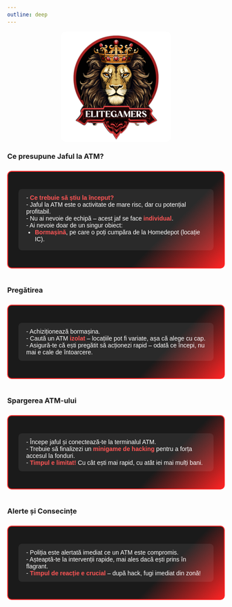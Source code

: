 ```yaml
---
outline: deep
---
```


<img src="../public/elitegamers.png" alt="pozaRegulament" width="256" height="256" style="display: block; margin: 0 auto; border-radius: 5%;">

<style>
  .box-table {
    background: linear-gradient(135deg, #1a1a1a 70%, #ff2323 100%);
    border: 2px solid #ff2323;
    border-radius: 10px;
    padding: 16px 24px;
    margin: 24px auto 40px auto;
    max-width: 900px;
    color: white;
    font-weight: 500;
    font-family: Arial, sans-serif;
  }
  .box-table table {
    width: 100%;
    border-collapse: separate;
    border-spacing: 0 10px;
  }
  .box-table td {
    background: rgba(255, 255, 255, 0.07);
    padding: 12px 18px;
    border-radius: 8px;
    vertical-align: top;
    color: #fff;
  }
  .box-table td strong {
    color: #ff5555;
  }
  .box-table td ul {
    margin: 0;
    padding-left: 20px;
  }
  .box-table td ul li {
    margin-bottom: 6px;
  }
</style>

### Ce presupune Jaful la ATM?
<div class="box-table">
<table>
<tr><td>
- <strong>Ce trebuie să știu la început?</strong><br>
- Jaful la ATM este o activitate de mare risc, dar cu potențial profitabil.<br>
- Nu ai nevoie de echipă – acest jaf se face <strong>individual</strong>.<br>
- Ai nevoie doar de un singur obiect:<br>
<ul>
  <li><strong>Bormașină</strong>, pe care o poți cumpăra de la Homedepot (locație IC).</li>
</ul>
</td></tr>
</table>
</div>

### Pregătirea
<div class="box-table">
<table>
<tr><td>
- Achiziționează bormașina.<br>
- Caută un ATM <strong>izolat</strong> – locațiile pot fi variate, așa că alege cu cap.<br>
- Asigură-te că ești pregătit să acționezi rapid – odată ce începi, nu mai e cale de întoarcere.
</td></tr>
</table>
</div>

### Spargerea ATM-ului
<div class="box-table">
<table>
<tr><td>
- Începe jaful și conectează-te la terminalul ATM.<br>
- Trebuie să finalizezi un <strong>minigame de hacking</strong> pentru a forța accesul la fonduri.<br>
- <strong>Timpul e limitat!</strong> Cu cât ești mai rapid, cu atât iei mai mulți bani.
</td></tr>
</table>
</div>

### Alerte și Consecințe
<div class="box-table">
<table>
<tr><td>
- Poliția este alertată imediat ce un ATM este compromis.<br>
- Așteaptă-te la intervenții rapide, mai ales dacă ești prins în flagrant.<br>
- <strong>Timpul de reacție e crucial</strong> – după hack, fugi imediat din zonă!
</td></tr>
</table>
</div>
